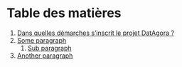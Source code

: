 # Table des matières


1. [Dans quelles démarches s’inscrit le projet DatAgora ?](#introduction)
2. [Some paragraph](#paragraph1)
    1. [Sub paragraph](#subparagraph1)
3. [Another paragraph](#paragraph2)

